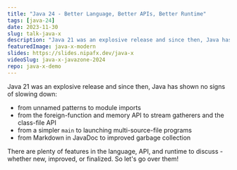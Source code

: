 ```yaml
---
title: "Java 24 - Better Language, Better APIs, Better Runtime"
tags: [java-24]
date: 2023-11-30
slug: talk-java-x
description: "Java 21 was an explosive release and since then, Java has shown no signs of slowing down: unnamed patterns, stream gatherers, multi-source-file launcher, Markdown in JavaDoc plus many new and improved features in preview"
featuredImage: java-x-modern
slides: https://slides.nipafx.dev/java-x
videoSlug: java-x-javazone-2024
repo: java-x-demo
---
```


Java 21 was an explosive release and since then, Java has shown no signs of slowing down:

* from unnamed patterns to module imports
* from the foreign-function and memory API to stream gatherers and the class-file API
* from a simpler `main` to launching multi-source-file programs
* from Markdown in JavaDoc to improved garbage collection

There are plenty of features in the language, API, and runtime to discuss - whether new, improved, or finalized.
So let's go over them!

<!--
Java 25 will be the next release with wide-ranging long-term support and it's a doozy:

* from unnamed patterns to module imports
* from the foreign-function and memory API to stream gatherers and the class-file API
* from a simpler `main` to launching multi-source-file programs
* from Markdown in JavaDoc to quantum-resistend encryption
* from faster launch times to improved garbage collection

There are plenty of features in the language, API, and runtime to discuss - whether new, improved, or finalized.
So let's go over them!

---

Java 25 wird das nächste Release mit breiter Langzeitunterstützung und es bringt jede Menge mit:

* von Unnamed Patterns zu Modulimporten
* von der Foreign Function & Memory API zu Strema Gatherers und der Class-File API
* von einfacher Main-Methode zum direkten Start von Quellcode
* von Markdown in JavaDoc zu quantenresistenter Verschlüsselung
* von schnelleren Starts zu verbesserter Garbage Collection

Ob neu, verbessert oder finalisiert - es gibt jede Menge Features in der Sprache, der Standardbibliothek und der Laufzeit zu besprechen.
Also machen wir genau das!
-->
